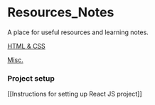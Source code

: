 # Resources_Notes

A place for useful resources and learning notes.

[HTML & CSS](https://github.com/Corrine2212/Resources_Notes/blob/main/HTML%20%26%20CSS.md)

[Misc.](https://github.com/Corrine2212/Resources_Notes/blob/main/Misc..md)


### Project setup

[[Instructions for setting up React JS project]]


